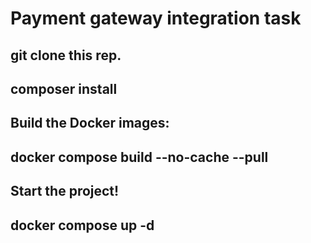 # Payment gateway integration task

## git clone this rep.
## composer install
## Build the Docker images:
## docker compose build --no-cache --pull
## Start the project!
## docker compose up -d
